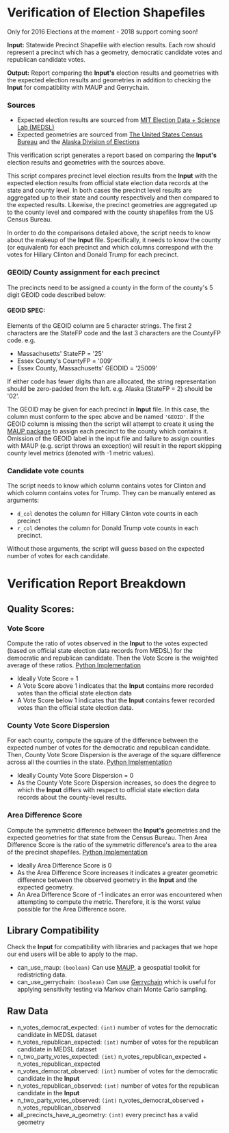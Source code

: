 # Verification of Election Shapefiles

Only for 2016 Elections at the moment - 2018 support coming soon!

**Input:** Statewide Precinct Shapefile with election results. Each row should represent a precinct which has a geometry, democratic candidate votes and republican candidate votes.

**Output:** Report comparing the **Input's** election results and geometries with the expected election results and geometries in addition to checking the **Input** for compatibility with MAUP and Gerrychain.

### Sources
* Expected election results are sourced from [MIT Election Data + Science Lab (MEDSL)](https://electionlab.mit.edu/data)
* Expected geometries are sourced from [The United States Census Bureau](https://www.census.gov/) and the [Alaska Division of Elections](http://www.elections.alaska.gov/doc/info/2013-HD-ProclamationPlan.zip)

This verification script generates a report based on comparing the **Input's** election results and geometries with the sources above.

This script compares precinct level election results from the **Input** with the expected election results from official state election data records at the state and county level. In both cases the precinct level results are aggregated up to their state and county respectively and then compared to the expected results. Likewise, the precinct geometries are aggregated up to the county level and compared with the county shapefiles from the US Census Bureau.

In order to do the comparisons detailed above, the script needs to know about the makeup of the **Input** file. Specifically, it needs to know the county (or equivalent) for each precinct and which columns correspond with the votes for Hillary Clinton and Donald Trump for each precinct.

### GEOID/ County assignment for each precinct
The precincts need to be assigned a county in the form of the county's 5 digit GEOID code described below:

#### GEOID SPEC:
Elements of the GEOID column are 5 character strings. The first 2 characters
are the StateFP code and the last 3 characters are the CountyFP code. e.g. 

* Massachusetts' StateFP = '25'
* Essex County's CountyFP = '009'
* Essex County, Massachusetts' GEODID = '25009'

If either code has fewer digits than are allocated, the string representation should
be zero-padded from the left. e.g. Alaska (StateFP = 2) should be '02'.

The GEOID may be given for each precinct in **Input** file. In this case, the column must conform to the spec above and be named `'GEOID'`.
If the GEOID column is missing then the script will attempt to create it using the [MAUP package](https://github.com/mggg/maup#assigning-precincts-to-districts) to assign each precinct to the county which contains it. Omission of the GEOID label in the input file and failure to assign counties with MAUP (e.g. script throws an exception) will result in the report skipping county level metrics (denoted with -1 metric values).

### Candidate vote counts
The script needs to know which column contains votes for Clinton and which column contains votes for Trump. They can be manually entered as arguments:

* `d_col` denotes the column for Hillary Clinton vote counts in each precinct
* `r_col` denotes the column for Donald Trump vote counts in each precinct.

Without those arguments, the script will guess based on the expected number of votes for each candidate.

# Verification Report Breakdown

## Quality Scores:

### Vote Score

Compute the ratio of votes observed in the **Input** to the votes expected (based on official state election data records from MEDSL) for the democratic and republican candidate. Then the Vote Score is the weighted average of these ratios. [Python Implementation](74)

* Ideally Vote Score = 1
* A Vote Score above 1 indicates that the **Input** contains more recorded votes than the official state election data
* A Vote Score below 1 indicates that the **Input** contains fewer recorded votes than the official state election data.

### County Vote Score Dispersion

For each county, compute the square of the difference between the expected number of votes for the democratic and republican candidate. Then, County Vote Score Dispersion is the average of the square difference across all the counties in the state. [Python Implementation](439)

* Ideally County Vote Score Dispersion = 0
* As the County Vote Score Dispersion increases, so does the degree to which the **Input** differs with respect to official state election data records about the county-level results. 


### Area Difference Score

Compute the symmetric difference between the **Input's** geometries and the expected geometries for that state from the Census Bureau. Then Area Difference Score is the ratio of the symmetric difference's area to the area of the precinct shapefiles. [Python Implementation](176)

* Ideally Area Difference Score is 0
* As the Area Difference Score increases it indicates a greater geometric difference between the observed geometry in the **Input** and the expected geometry.
* An Area Difference Score of -1 indicates an error was encountered when attempting to compute the metric. Therefore, it is the worst value possible for the Area Difference score. 

## Library Compatibility 

Check the **Input** for compatibility with libraries and packages that we hope our end users will be able to apply to the map.

* can_use_maup: `(boolean)` Can use [MAUP](https://github.com/mggg/maup), a geospatial toolkit for redistricting data.
* can_use_gerrychain: `(boolean)` Can use [Gerrychain](https://github.com/mggg/GerryChain) which is useful for applying sensitivity testing via Markov chain Monte Carlo sampling.

## Raw Data

* n_votes_democrat_expected: `(int)` number of votes for the democratic candidate in MEDSL dataset
* n_votes_republican_expected: `(int)` number of votes for the republican candidate in MEDSL dataset
* n_two_party_votes_expected: `(int)` n_votes_republican_expected + n_votes_republican_expected
* n_votes_democrat_observed: `(int)`  number of votes for the democratic candidate in the **Input**
* n_votes_republican_observed: `(int)`  number of votes for the republican candidate in the **Input**
* n_two_party_votes_observed: `(int)`  n_votes_democrat_observed + n_votes_republican_observed
* all_precincts_have_a_geometry: `(int)`  every precinct has a valid geometry
